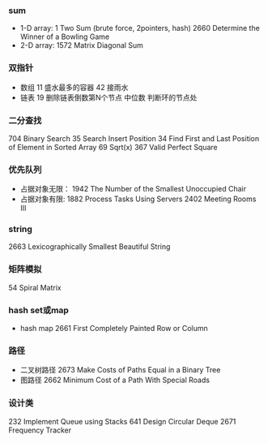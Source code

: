 ### sum
* 1-D array:
1 Two Sum (brute force, 2pointers, hash)
2660 Determine the Winner of a Bowling Game
* 2-D array:
1572 Matrix Diagonal Sum
### 双指针
* 数组
11 盛水最多的容器
42 接雨水
* 链表
19 删除链表倒数第N个节点
中位数
判断环的节点处
### 二分查找
704 Binary Search
35 Search Insert Position
34 Find First and Last Position of Element in Sorted Array
69 Sqrt(x)
367 Valid Perfect Square
### 优先队列
* 占据对象无限：
1942 The Number of the Smallest Unoccupied Chair
* 占据对象有限:
1882 Process Tasks Using Servers
2402 Meeting Rooms III
### string
2663 Lexicographically Smallest Beautiful String
### 矩阵模拟
54 Spiral Matrix
### hash set或map
* hash map
2661 First Completely Painted Row or Column
### 路径
* 二叉树路径
2673 Make Costs of Paths Equal in a Binary Tree
* 图路径
2662 Minimum Cost of a Path With Special Roads
### 设计类
232 Implement Queue using Stacks
641 Design Circular Deque
2671 Frequency Tracker